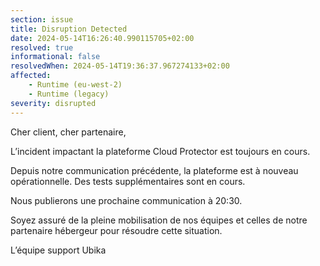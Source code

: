 ```yaml
---
section: issue
title: Disruption Detected
date: 2024-05-14T16:26:40.990115705+02:00
resolved: true
informational: false
resolvedWhen: 2024-05-14T19:36:37.967274133+02:00
affected:
    - Runtime (eu-west-2)
    - Runtime (legacy)
severity: disrupted
---
```


Cher client, cher partenaire,

L’incident impactant la plateforme Cloud Protector est toujours en cours.

Depuis notre communication précédente, la plateforme est à nouveau opérationnelle. Des tests supplémentaires sont en cours.

Nous publierons une prochaine communication à 20:30.

Soyez assuré de la pleine mobilisation de nos équipes et celles de notre partenaire hébergeur pour résoudre cette situation.

L’équipe support Ubika
